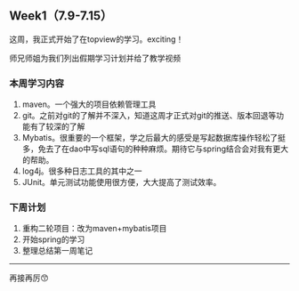## Week1（7.9-7.15）

这周，我正式开始了在topview的学习。exciting！

师兄师姐为我们列出假期学习计划并给了教学视频

### 本周学习内容

1. maven。一个强大的项目依赖管理工具
2. git。之前对git的了解并不深入，知道这周才正式对git的推送、版本回退等功能有了较深的了解
3. Mybatis。很重要的一个框架，学之后最大的感受是写起数据库操作轻松了挺多，免去了在dao中写sql语句的种种麻烦。期待它与spring结合会对我有更大的帮助。
4. log4j。很多种日志工具的其中之一
5. JUnit。单元测试功能使用很方便，大大提高了测试效率。

### 下周计划

1. 重构二轮项目：改为maven+mybatis项目
2. 开始spring的学习
3. 整理总结第一周笔记

------

再接再厉:kissing_smiling_eyes: